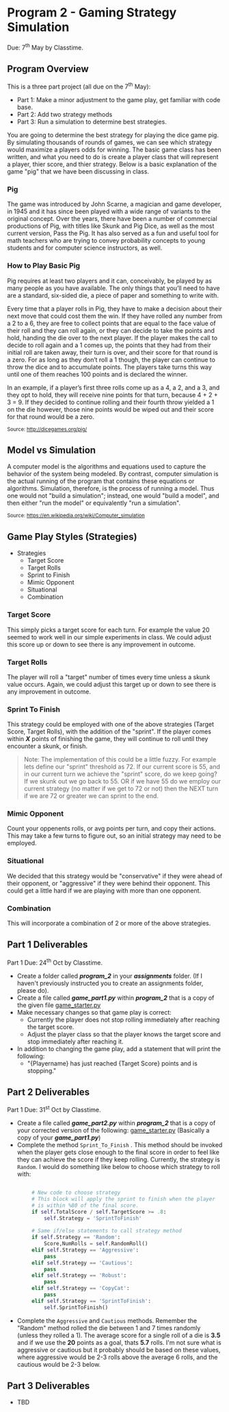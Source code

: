 # Program 2 - Gaming Strategy Simulation
 Due: 7<sup>th</sup> May by Classtime.

## Program Overview

This is a three part project (all due on the 7<sup>th</sup> May):

- Part 1: Make a minor adjustment to the game play, get familiar with code base.
- Part 2: Add two strategy methods
- Part 3: Run a simulation to determine best strategies.

You are going to determine the best strategy for playing the dice game pig. By simulating thousands of rounds of games, we can see which strategy would maximize a players odds for winning. The basic game class has been written, and what you need to do is create a player class that will represent a player, thier score, and thier strategy. Below is a basic explanation of the game "pig" that we have been discussing in class.


### Pig

The game was introduced by John Scarne, a magician and game developer, in 1945 and it has since been played with a wide range of variants to the original concept. Over the years, there have been a number of commercial productions of Pig, with titles like Skunk and Pig Dice, as well as the most current version, Pass the Pig. It has also served as a fun and useful tool for math teachers who are trying to convey probability concepts to young students and for computer science instructors, as well.

### How to Play Basic Pig

Pig requires at least two players and it can, conceivably, be played by as many people as you have available. The only things that you’ll need to have are a standard, six-sided die, a piece of paper and something to write with.

Every time that a player rolls in Pig, they have to make a decision about their next move that could cost them the win. If they have rolled any number from a 2 to a 6, they are free to collect points that are equal to the face value of their roll and they can roll again, or they can decide to take the points and hold, handing the die over to the next player. If the player makes the call to decide to roll again and a 1 comes up, the points that they had from their initial roll are taken away, their turn is over, and their score for that round is a zero. For as long as they don’t roll a 1 though, the player can continue to throw the dice and to accumulate points. The players take turns this way until one of them reaches 100 points and is declared the winner.

In an example, if a player’s first three rolls come up as a 4, a 2, and a 3, and they opt to hold, they will receive nine points for that turn, because 4 + 2 + 3 = 9. If they decided to continue rolling and their fourth throw yielded a 1 on the die however, those nine points would be wiped out and their score for that round would be a zero.

<sup>Source: http://dicegames.org/pig/</sup>

## Model vs Simulation 

A computer model is the algorithms and equations used to capture the behavior of the system being modeled. By contrast, computer simulation is the actual running of the program that contains these equations or algorithms. Simulation, therefore, is the process of running a model. Thus one would not "build a simulation"; instead, one would "build a model", and then either "run the model" or equivalently "run a simulation".

<sup>Source: https://en.wikipedia.org/wiki/Computer_simulation</sup>

## Game Play Styles (Strategies)

- Strategies
    - Target Score
    - Target Rolls
    - Sprint to Finish
    - Mimic Opponent
    - Situational
    - Combination

### Target Score

This simply picks a target score for each turn. For example the value 20 seemed to work well in our simple experiments in class. We could adjust this score up or down to see there is any improvement in outcome.

### Target Rolls

The player will roll a "target" number of times every time unless a skunk value occurs. Again, we could adjust this target up or down to see there is any improvement in outcome.

### Sprint To Finish

This strategy could be employed with one of the above strategies (Target Score, Target Rolls), with the addition of the "sprint". If the player comes within _**X**_ points of finishing the game, they will continue to roll until they encounter a skunk, or finish. 

> Note: The implementation of this could be a little fuzzy. For example lets define our "sprint" threshold as 72. If our current score is 55, and in our current turn we achieve the "sprint" score, do we keep going? If we skunk out we go back to 55. OR if we have 55 do we employ our current strategy (no matter if we get to 72 or not) then the NEXT turn if we are 72 or greater we can sprint to the end. 

### Mimic Opponent

Count your oppenents rolls, or avg points per turn, and copy their actions. This may take a few turns to figure out, so an initial strategy may need to be employed. 

### Situational

We decided that this strategy would be "conservative" if they were ahead of their opponent, or "aggressive" if they were behind their opponent. This could get a little hard if we are playing with more than one opponent. 

### Combination

This will incorporate a combination of 2 or more of the above strategies.

## Part 1 Deliverables
Part 1 Due: 24<sup>th</sup> Oct by Classtime.
- Create a folder called _**program\_2**_ in your **_assignments_** folder. (If I haven't previously instructed you to create an assignments folder, please do).
- Create a file called _**game\_part1.py**_ within _**program\_2**_ that is a copy of the given file [game_starter.py](./game_starter.py)
- Make necessary changes so that game play is correct:
    - Currently the player does not stop rolling immediately after reaching the target score.
    - Adjust the player class so that the player knows the target score and stop immediately after reaching it.
- In addition to changing the game play, add a statement that will print the following:
    - "{Playername} has just reached {Target Score} points and is stopping."

## Part 2 Deliverables
Part 1 Due: 31<sup>st</sup> Oct by Classtime.
- Create a file called _**game\_part2.py**_ within _**program\_2**_ that is a copy of your corrected version of the following: [game_starter.py](./game_starter.py) (Basically a copy of your _**game\_part1.py**_)
- Complete the method `Sprint_To_Finish` . This method should be invoked when the player gets close enough to the final score in order to feel like they can achieve the  score if they keep rolling. Currently, the strategy is `Random`. I would do something like below to choose which strategy to roll with:

```python

        # New code to choose strategy 
        # This block will apply the sprint to finish when the player
        # is within %80 of the final score.
        if self.TotalScore / self.TargetScore >= .8:
            self.Strategy = 'SprintToFinish'
            
        # Same if/else statements to call strategy method
        if self.Strategy == 'Random':
            Score,NumRolls = self.RandomRoll()
        elif self.Strategy == 'Aggressive':
            pass
        elif self.Strategy == 'Cautious':
            pass
        elif self.Strategy == 'Robust':
            pass
        elif self.Strategy == 'CopyCat':
            pass
        elif self.Strategy == 'SprintToFinish':
            self.SprintToFinish()
```

- Complete the `Aggressive` and `Cautious` methods. Remember the "Random" method rolled the die between 1 and 7 times randomly (unless they rolled a 1).  The average score for a single roll of a die is **3.5** and if we use the **20** points as a goal, thats **5.7** rolls. I'm not sure what is aggressive or cautious but it probably should be based on these values, where aggressive would be 2-3 rolls above the average 6 rolls, and the cautious would be 2-3 below.  

## Part 3 Deliverables

- TBD


 
